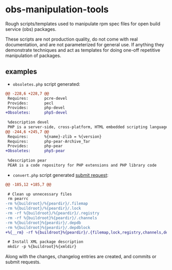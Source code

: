 obs-manipulation-tools
======================

Rough scripts/templates used to manipulate rpm spec files for open build service (obs) packages.

These scripts are not production quality, do not come with real documentation, and are not parameterized for general use. If anything they demonstrate techniques and act as templates for doing one-off repetitive manipulation of packages.

examples
--------

- `obsoletes.php` script generated:
```diff
@@ -228,6 +228,7 @@
 Requires:       pcre-devel
 Provides:       pecl
 Provides:       php-devel
+Obsoletes:      php5-devel
 
 %description devel
 PHP is a server-side, cross-platform, HTML embedded scripting language.
@@ -244,6 +245,7 @@
 Requires:       %{name}-zlib = %{version}
 Requires:       php-pear-Archive_Tar
 Provides:       php-pear
+Obsoletes:      php5-pear
 
 %description pear
 PEAR is a code repository for PHP extensions and PHP library code
```

- `convert.php` script generated [submit request](https://build.opensuse.org/request/show/348119):
```diff
@@ -185,12 +185,7 @@
 
 # Clean up unnecessary files
 rm pearrc
-rm %{buildroot}/%{peardir}/.filemap
-rm %{buildroot}/%{peardir}/.lock
-rm -rf %{buildroot}/%{peardir}/.registry
-rm -rf %{buildroot}%{peardir}/.channels
-rm %{buildroot}%{peardir}/.depdb
-rm %{buildroot}%{peardir}/.depdblock
+%{__rm} -rf %{buildroot}%{peardir}/.{filemap,lock,registry,channels,depdb,depdblock}
 
 # Install XML package description
 mkdir -p %{buildroot}%{xmldir}
```

Along with the changes, changelog entries are created, and commits or submit requests.
